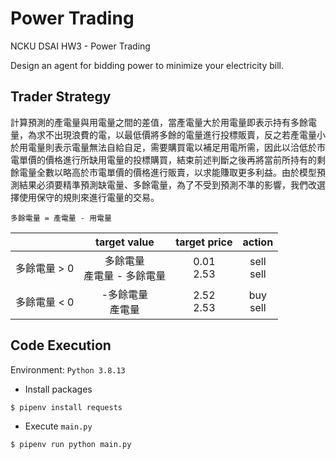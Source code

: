 # Power Trading
NCKU DSAI HW3 - Power Trading

Design an agent for bidding power to minimize your electricity bill.

## Trader Strategy
計算預測的產電量與用電量之間的差值，當產電量大於用電量即表示持有多餘電量，為求不出現浪費的電，以最低價將多餘的電量進行投標販賣，反之若產電量小於用電量則表示電量無法自給自足，需要購買電以補足用電所需，因此以洽低於市電單價的價格進行所缺用電量的投標購買，結束前述判斷之後再將當前所持有的剩餘電量全數以略高於市電單價的價格進行販賣，以求能賺取更多利益。由於模型預測結果必須要精準預測缺電量、多餘電量，為了不受到預測不準的影響，我們改選擇使用保守的規則來進行電量的交易。

```
多餘電量 = 產電量 - 用電量
```
|           | target value | target price | action |
|:---------:|:------------:|:------------:|:------:|
|多餘電量 > 0| 多餘電量 </br> 產電量 - 多餘電量 | 0.01 </br> 2.53 | sell </br> sell |
|多餘電量 < 0| -多餘電量 </br> 產電量 | 2.52 </br> 2.53 | buy </br> sell |

## Code Execution
Environment: ```Python 3.8.13```

- Install packages
```
$ pipenv install requests
```
- Execute ```main.py```
```
$ pipenv run python main.py
```